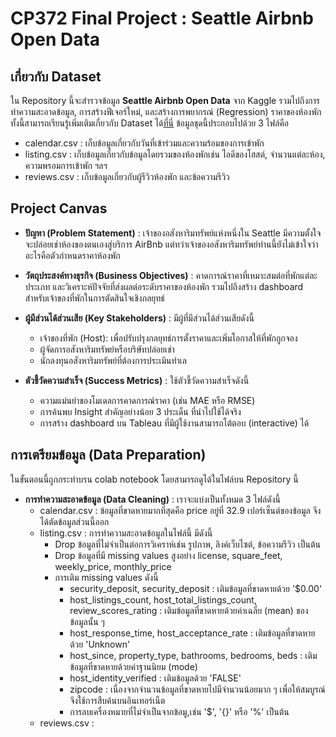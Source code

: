 # CP372 Final Project : Seattle Airbnb Open Data 


## เกี่ยวกับ Dataset
ใน Repository นี้จะสำรวจข้อมูล **Seattle Airbnb Open Data** จาก Kaggle รวมไปถึงการทำความสะอาดข้อมูล, การสร้างฟีเจอร์ใหม่, และสร้างการพยากรณ์ (Regression) ราคาของห้องพัก ทั้งนี้สามารถเรียนรู้เพิ่มเติมเกี่ยวกับ Dataset ได้[ที่นี่](https://www.kaggle.com/datasets/airbnb/seattle/data)
ข้อมูลชุดนี้ประกอบไปด้วย 3 ไฟล์คือ
  + calendar.csv : เก็บข้อมูลเกี่ยวกับวันที่เข้าร่วมและความร้อมของการเข้าพัก
  + listing.csv  : เก็บข้อมูลเกี่ยวกับข้อมูลโดยรวมของห้องพักเช่น ไอดีของโฮสต์, จำนวนแต่ละห้อง, ความพรอมการเข้าพัก ฯลฯ
  + reviews.csv  : เก็บข้อมูลเกี่ยวกับผู้รีวิวห้องพัก และข้อความรีวิว


## Project Canvas
- **ปัญหา (Problem Statement)** : เจ้าของอสังหาริมทรัพย์แห่งหนึ่งใน Seattle มีความตั้งใจจะปล่อยเช่าห้องของตนเองสู่บริการ AirBnb แต่ทว่าเจ้าของอสังหาริมทรัพย์ท่านนี้ยังไม่เข้าใจว่าอะไรคือตัวกำหนดราคาห้องพัก
  
- **วัตถุประสงค์ทางธุรกิจ (Business Objectives)** : คาดการณ์ราคาที่เหมาะสมต่อที่พักแต่ละประเภท และวิเคราะห์ปัจจัยที่ส่งผลต่อระดับราคาของห้องพัก รวมไปถึงสร้าง dashboard สำหรับเจ้าของที่พักในการตัดสินใจเชิงกลยุทธ์
  
- **ผู้มีส่วนได้ส่วนเสีย (Key Stakeholders)** : มีผู้ที่มีส่วนได้ส่วนเสียดังนี้
  - เจ้าของที่พัก (Host): เพื่อปรับปรุงกลยุทธ์การตั้งราคาและเพิ่มโอกาสให้ที่พักถูกจอง
  - ผู้จัดการอสังหาริมทรัพย์หรือบริษัทปล่อยเช่า
  - นักลงทุนอสังหาริมทรัพย์ที่ต้องการประเมินทำเล
    
- **ตัวชี้วัดความสำเร็จ (Success Metrics)** : ใช้ตัวชี้วัดความสำเร็จดังนี้
  - ความแม่นยำของโมเดลการคาดการณ์ราคา (เช่น MAE หรือ RMSE)
  - การค้นพบ Insight สำคัญอย่างน้อย 3 ประเด็น ที่นำไปใช้ได้จริง
  - การสร้าง dashboard บน Tableau ที่มีผู้ใช้งานสามารถโต้ตอบ (interactive) ได้ 


## **การเตรียมข้อมูล (Data Preparation)**
ในขั้นตอนนี้ถูกกระทำบรน colab notebook โดยสามารถดูได้ในไฟล์บน Repository นี้
- **การทำความสะอาดข้อมูล (Data Cleaning)** : เราจะแบ่งเป็นทั้งหมด 3 ไฟล์ดังนี้
    + calendar.csv : ข้อมูลที่ขาดหายมากที่สุดคือ price อยู่ที่ 32.9 เปอร์เซ็นต์ของข้อมูล จึงได้ตัดข้อมูลส่วนนี้ออก
    + listing.csv  : การทำความสะอาดข้อมูลในไฟล์นี้ มีดังนี้
        - Drop ข้อมูลที่ไม่จำเป็นต่อการวิเคราห์เช่น รูปภาพ, ลิงค์เว็บไซต์, ข้อความรีวิว เป็นต้น
        - Drop ข้อมูลที่มี missing values สูงอย่าง license, square_feet, weekly_price, monthly_price
        - การเติม missing values ดังนี้
            +  security_deposit, security_deposit : เติมข้อมูลที่ขาดหายด้วย '$0.00'
            +  host_listings_count, host_total_listings_count, review_scores_rating : เติมข้อมูลที่ขาดหายด้วยค่าเฉลี่ย (mean) ของข้อมูลนั้น ๆ
            +  host_response_time, host_acceptance_rate : เติมข้อมูลที่ขาดหายด้วย 'Unknown'
            +  host_since, property_type, bathrooms, bedrooms, beds : เติมข้อมูลที่ขาดหายด้วยค่าฐานนิยม (mode)
            +  host_identity_verified : เติมข้อมูลด้วย 'FALSE'
            +  zipcode : เนื่องจากจำนวนข้อมูลที่ขาดหายไปมีจำนวนน้อยมาก ๆ เพื่อให้สมบูรณ์จึงใช้การสืบค้นบนอินเทอร์เน็ต
            +  การลบเครื่องหมายที่ไม่จำเป็นจากข้อมู,เช่น '$', '{}' หรือ '%' เป็นต้น
    + reviews.csv  :
    
